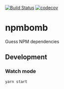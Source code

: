 [![Build Status](https://dev.azure.com/tmkndev/npmbomb/_apis/build/status/tmkn.npmbomb?branchName=master)](https://dev.azure.com/tmkndev/npmbomb/_build/latest?definitionId=2&branchName=master)
[![codecov](https://codecov.io/gh/tmkn/npmbomb/branch/master/graph/badge.svg)](https://codecov.io/gh/tmkn/npmbomb)

# npmbomb
Guess NPM dependencies

## Development
### Watch mode
`yarn start`